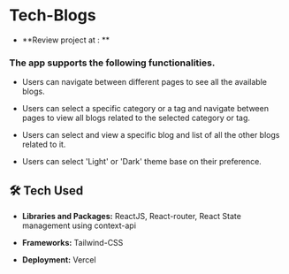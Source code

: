# Tech-Blogs

- **Review project at : **

### The app supports the following functionalities.

- Users can navigate between different pages to see all the available blogs.

- Users can select a specific category or a tag and navigate between pages to view all blogs related to the selected category or tag.

- Users can select and view a specific blog and list of all the other blogs related to it.

- Users can select 'Light' or 'Dark' theme base on their preference.


## 🛠 Tech Used
- **Libraries and Packages:** ReactJS, React-router, React State management using context-api

- **Frameworks:** Tailwind-CSS

- **Deployment:** Vercel

